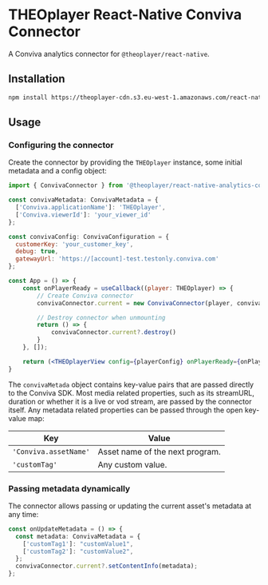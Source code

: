 # THEOplayer React-Native Conviva Connector

A Conviva analytics connector for `@theoplayer/react-native`.

## Installation

```sh
npm install https://theoplayer-cdn.s3.eu-west-1.amazonaws.com/react-native-theoplayer/theoplayer-react-native-analytics-conviva-0.1.0.tgz
```

[//]: # (npm install @theoplayer/react-native-analytics-conviva)

## Usage

### Configuring the connector

Create the connector by providing the `THEOplayer` instance, some initial metadata and a config
object:

```jsx
import { ConvivaConnector } from '@theoplayer/react-native-analytics-conviva';

const convivaMetadata: ConvivaMetadata = {
  ['Conviva.applicationName']: 'THEOplayer',
  ['Conviva.viewerId']: 'your_viewer_id'
};

const convivaConfig: ConvivaConfiguration = {
  customerKey: 'your_customer_key',
  debug: true,
  gatewayUrl: 'https://[account]-test.testonly.conviva.com'
};

const App = () => {
    const onPlayerReady = useCallback((player: THEOplayer) => {
        // Create Conviva connector
        convivaConnector.current = new ConvivaConnector(player, convivaMetadata, convivaConfig);

        // Destroy connector when unmounting
        return () => {
            convivaConnector.current?.destroy()
        }
    }, []);

    return (<THEOplayerView config={playerConfig} onPlayerReady={onPlayerReady}/>);
}
```

The `convivaMetada` object contains key-value pairs that are passed directly to the Conviva SDK.
Most media related properties, such as its streamURL, duration or whether it is a live or vod
stream, are passed by the connector itself.
Any metadata related properties can be passed through the open key-value map:

| Key                   | Value                           |
|-----------------------|---------------------------------|
| `'Conviva.assetName'` | Asset name of the next program. |
| `'customTag'`         | Any custom value.               |

### Passing metadata dynamically

The connector allows passing or updating the current asset's metadata at any time:

```typescript
const onUpdateMetadata = () => {
  const metadata: ConvivaMetadata = {
    ['customTag1']: "customValue1",
    ['customTag2']: "customValue2",
  };
  convivaConnector.current?.setContentInfo(metadata);
};
```
